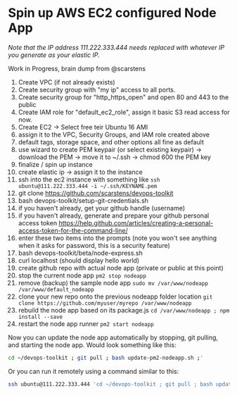 # Spin up AWS EC2 configured Node App

*Note that the IP address 111.222.333.444 needs replaced with whatever IP you generate as your elastic IP.*

Work in Progress, brain dump from @scarstens

1. Create VPC (if not already exists)
1. Create security group with "my ip" access to all ports.
1. Create security group for "http_https_open" and open 80 and 443 to the public
1. Create IAM role for "default_ec2_role", assign it basic S3 read access for now.
1. Create EC2 -> Select free teir Ubuntu 16 AMI 
  1. assign it to the VPC, Security Groups, and IAM role created above
  1. default tags, storage space, and other options all fine as default
  1. use wizard to create PEM keypair (or select existing keypair) -> download the PEM -> move it to ~/.ssh -> chmod 600 the PEM key
  1. finalize / spin up instance
1. create elastic ip -> assign it to the instance
1. ssh into the ec2 instance with something like `ssh ubuntu@111.222.333.444 -i ~/.ssh/KEYNAME.pem`
1. git clone https://github.com/scarstens/devops-toolkit
1. bash devops-toolkit/setup-git-credentials.sh
  1. if you haven't already, get your github handle (username)
  1. if you haven't already, generate and prepare your github personal access token https://help.github.com/articles/creating-a-personal-access-token-for-the-command-line/
  1. enter these two items into the prompts (note you won't see anything when it asks for password, this is a security feature)
1. bash devops-toolkit/beta/node-express.sh
1. curl localhost (should display hello world)
1. create github repo with actual node app (private or public at this point)
1. stop the current node app `pm2 stop nodeapp`
1. remove (backup) the sample node app `sudo mv /var/www/nodeapp /var/www/default_nodeapp`
1. clone your new repo onto the previous nodeapp folder location `git clone https://github.com/myuser/myrepo /var/www/nodeapp`
1. rebuild the node app based on its package.js `cd /var/www/nodeapp ; npm install --save`
1. restart the node app runner `pm2 start nodeapp`

Now you can update the node app automatically by stopping, git pulling, and starting the node app. Would look something like this:
```bash
cd ~/devops-toolkit ; git pull ; bash update-pm2-nodeapp.sh ;'
```

Or you can run it remotely using a command similar to this:
```bash
ssh ubuntu@111.222.333.444 'cd ~/devops-toolkit ; git pull ; bash update-pm2-nodeapp.sh ;'`
```
